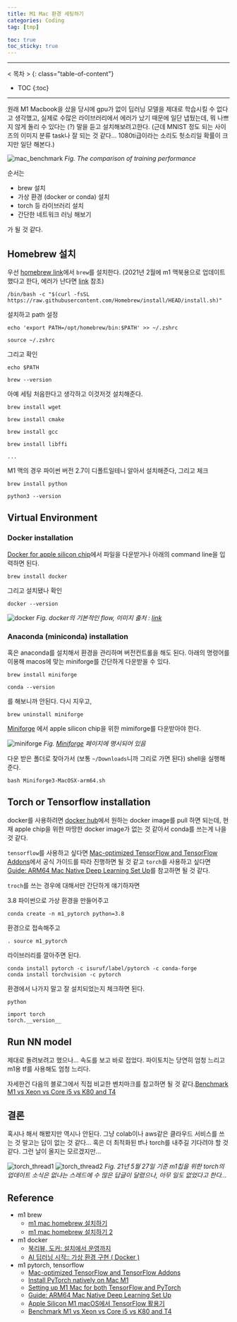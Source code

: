 ```yaml
---
title: M1 Mac 환경 세팅하기
categories: Coding
tag: [tmp]

toc: true
toc_sticky: true
---
```


---
< 목차 >
{: class="table-of-content"}
* TOC
{:toc}
---

원래 M1 Macbook을 샀을 당시에 gpu가 없이 딥러닝 모델을 제대로 학습시킬 수 없다고 생각했고, 실제로 수많은 라이브러리에서 에러가 났기 때문에 일단 냅뒀는데,
뭐 나쁘지 않게 돌리 수 있다는 (?) 말을 듣고 설치해보려고한다. (근데 MNIST 정도 되는 사이즈의 이미지 분류 task나 잘 되는 것 같다... 1080ti급이라는 소리도 헛소리일 확률이 크지만 일단 해본다.) 

![mac_benchmark](/assets/images/m1_mac/mac_benchmark.png)
*Fig. The comparison of training performance*



순서는 

- brew 설치
- 가상 환경 (docker or conda) 설치
- torch 등 라이브러리 설치 
- 간단한 네트워크 러닝 해보기

가 될 것 같다.




## Homebrew 설치

우선 [homebrew link](https://brew.sh/index_ko)에서 `brew`를 설치한다. 
(2021년 2월에 m1 맥북용으로 업데이트했다고 한다, 에러가 난다면 [link](https://gist.github.com/nrubin29/bea5aa83e8dfa91370fe83b62dad6dfa) 참조)

```
/bin/bash -c "$(curl -fsSL https://raw.githubusercontent.com/Homebrew/install/HEAD/install.sh)"
```

설치하고 path 설정

```
echo 'export PATH=/opt/homebrew/bin:$PATH' >> ~/.zshrc

source ~/.zshrc
```

그리고 확인

```
echo $PATH

brew --version
```

아예 세팅 처음한다고 생각하고 이것저것 설치해준다.

```
brew install wget

brew install cmake

brew install gcc

brew install libffi

...
```

M1 맥의 경우 파이썬 버전 2.7이 디폴트일테니 알아서 설치해준다, 그리고 체크

```
brew install python

python3 --version
```


## Virtual Environment

### Docker installation

[Docker for apple silicon chip](https://docs.docker.com/docker-for-mac/apple-silicon/)에서 파일을 다운받거나 아래의 command line을 입력하면 된다.

```
brew install docker 
```

그리고 설치됐나 확인

```
docker --version
```

![docker](/assets/images/m1_mac/docker.png)
*Fig. docker의 기본적인 flow, 이미지 출처 : [link](http://moducon.kr/2018/wp-content/uploads/sites/2/2018/12/leesangsoo_slide.pdf)*

### Anaconda (miniconda) installation 

혹은 anaconda를 설치해서 환경을 관리하며 버전컨트롤을 해도 된다. 아래의 명령어를 이용해 macos에 맞는 miniforge를 간단하게 다운받을 수 있다.

```
brew install miniforge

conda --version
```

를 해보니까 안된다. 다시 지우고,

```
brew uninstall miniforge
```

[Miniforge](https://github.com/conda-forge/miniforge#download) 에서 apple silicon chip을 위한 mimiforge를 다운받아야 한다.

![miniforge](/assets/images/m1_mac/miniforge.png)
*Fig. [Miniforge](https://github.com/conda-forge/miniforge#download) 페이지에 명시되어 있음*

다운 받은 폴더로 찾아가서 (보통 `~/Downloads`니까 그리로 가면 된다) shell을 실행해준다.

```
bash Miniforge3-MacOSX-arm64.sh
```

## Torch or Tensorflow installation

docker를 사용하려면 [docker hub](https://hub.docker.com/)에서 원하는 docker image를 pull 하면 되는데, 
현재 apple chip을 위한 마땅한 docker image가 없는 것 같아서 conda를 쓰는게 나을 것 같다.


`tensorflow`를 사용하고 싶다면 [Mac-optimized TensorFlow and TensorFlow Addons](https://github.com/apple/tensorflow_macos)에서 공식 가이드를 따라 진행하면 될 것 같고 `torch`를 사용하고 싶다면 [Guide: ARM64 Mac Native Deep Learning Set Up](https://github.com/oresttokovenko/Guide-ARM64-Mac-Native-Deep-Learning-Set-Up)를 참고하면 될 것 같다.


`troch`를 쓰는 경우에 대해서만 간단하게 얘기하자면


3.8 파이썬으로 가상 환경을 만들어주고

```
conda create -n m1_pytorch python=3.8
```

환경으로 접속해주고

```
. source m1_pytorch
```

라이브러리를 깔아주면 된다.

```
conda install pytorch -c isuruf/label/pytorch -c conda-forge
conda install torchvision -c pytorch
```

환경에서 나가지 말고 잘 설치되었는지 체크하면 된다.

```
python

import torch
torch.__version__
```


## Run NN model

제대로 돌려보려고 했으나... 속도를 보고 바로 접었다. 파이토치는 당연히 엄청 느리고 m1용 tf를 사용해도 엄청 느리다.

자세한건 다음의 블로그에서 직접 비교한 벤치마크를 참고하면 될 것 같다.[Benchmark M1 vs Xeon vs Core i5 vs K80 and T4](https://towardsdatascience.com/benchmark-m1-vs-xeon-vs-core-i5-vs-k80-and-t4-e3802f27421c)


## 결론

혹시나 해서 해봤지만 역시나 안된다. 그냥 colab이나 aws같은 클라우드 서비스를 쓰는 것 말고는 답이 없는 것 같다... 혹은 더 최적화된 tf나 torch를 내주길 기다려야 할 것 같다. 그런 날이 올지는 모르겠지만...


![torch_thread1](/assets/images/m1_mac/torch_thread1.png)
![torch_thread2](/assets/images/m1_mac/torch_thread2.png)
*Fig. 21년 5월 27일 기준 m1칩을 위한 torch의 업데이트 소식은 없냐는 스레드에 수 많은 답글이 달렸으나, 아무 일도 없었다고 한다...*


## Reference
- m1 brew
  - [m1 mac homebrew 설치하기](https://shanepark.tistory.com/m/45?category=1182535)
  - [m1 mac homebrew 설치하기 2](https://cpuu.postype.com/post/9183991)
- m1 docker
  - [북리뷰, 도커: 설치에서 운영까지](https://cpuu.postype.com/post/2948749)
  - [AI 딥러닝 시작:: 가상 환경 구현 ( Docker )](https://velog.io/@uonmf97/AI-%EB%94%A5%EB%9F%AC%EB%8B%9D-%EC%8B%9C%EC%9E%91-%EA%B0%80%EC%83%81-%ED%99%98%EA%B2%BD-%EA%B5%AC%ED%98%84-Docker)
- m1 pytorch, tensorflow
  - [Mac-optimized TensorFlow and TensorFlow Addons](https://github.com/apple/tensorflow_macos)
  - [Install PyTorch natively on Mac M1](https://github.com/edadaltocg/install-pytorch-m1)
  - [Setting up M1 Mac for both TensorFlow and PyTorch](https://naturale0.github.io/machine%20learning/setting-up-m1-mac-for-both-tensorflow-and-pytorch)
  - [Guide: ARM64 Mac Native Deep Learning Set Up](https://github.com/oresttokovenko/Guide-ARM64-Mac-Native-Deep-Learning-Set-Up)
  - [Apple Silicon M1 macOS에서 TensorFlow 활용기](https://cpuu.postype.com/post/9091007)
  - [Benchmark M1 vs Xeon vs Core i5 vs K80 and T4](https://towardsdatascience.com/benchmark-m1-vs-xeon-vs-core-i5-vs-k80-and-t4-e3802f27421c)

